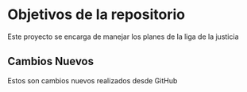 # Objetivos de la repositorio

Este proyecto se encarga de manejar los planes de la liga de la justicia

## Cambios Nuevos

Estos son cambios nuevos realizados desde GitHub
